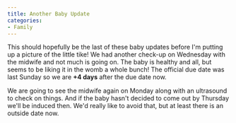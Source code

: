 ```yaml
---
title: Another Baby Update
categories:
- Family
---
```


This should hopefully be the last of these baby updates before I'm putting up a picture of the little tike! We had another check-up on Wednesday with the midwife and not much is going on. The baby is healthy and all, but seems to be liking it in the womb a whole bunch! The official due date was last Sunday so we are **+4 days** after the due date now.

We are going to see the midwife again on Monday along with an ultrasound to check on things. And if the baby hasn't decided to come out by Thursday we'll be induced then. We'd really like to avoid that, but at least there is an outside date now.
